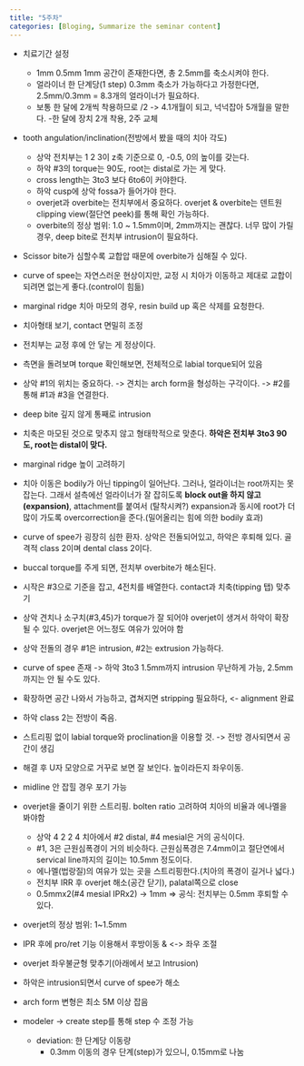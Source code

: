 ```yaml
---
title: "5주차"
categories: [Bloging, Summarize the seminar content]
---
```


- 치료기간 설정
  - 1mm 0.5mm 1mm 공간이 존재한다면, 총 2.5mm를 축소시켜야 한다.
  - 얼라이너 한 단계당(1 step) 0.3mm 축소가 가능하다고 가정한다면, 2.5mm/0.3mm = 8.3개의 얼라이너가 필요하다.
  - 보통 한 달에 2개씩 착용하므로 /2 -> 4.1개월이 되고, 넉넉잡아 5개월을 말한다.
    -한 달에 장치 2개 착용, 2주 교체 

- tooth angulation/inclination(전방에서 봤을 때의 치아 각도)
  - 상악 전치부는 1 2 3이 z축 기준으로 0, -0.5, 0의 높이를 갖는다.
  - 하악 #3의 torque는 90도, root는 distal로 가는 게 맞다.
  - cross length는 3to3 보다 6to6이 커야한다.
  - 하악 cusp에 상악 fossa가 들어가야 한다.
  - overjet과 overbite는 전치부에서 중요하다. overjet & overbite는 덴트원 clipping view(절단연 peek)를 통해 확인 가능하다.
  - overbite의 정상 범위: 1.0 ~ 1.5mm이며, 2mm까지는 괜찮다. 너무 많이 가릴 경우, deep bite로 전치부 intrusion이 필요하다.

- Scissor bite가 심할수록 교합압 때문에 overbite가 심해질 수 있다. 
- curve of spee는 자연스러운 현상이지만, 교정 시 치아가 이동하고 제대로 교합이 되려면 없는게 좋다.(control이 힘듦)
- marginal ridge 치아 마모의 경우, resin build up 혹은 삭제를 요청한다.
- 치아형태 보기, contact 면밀히 조정
- 전치부는 교정 후에 안 닿는 게 정상이다.
- 측면을 돌려보며 torque 확인해보면, 전체적으로 labial torque되어 있음
- 상악 #1의 위치는 중요하다. -> 견치는 arch form을 형성하는 구각이다. -> #2를 통해 #1과 #3을 연결한다.
- deep bite 깊지 않게 통째로 intrusion
- 치축은 마모된 것으로 맞추지 않고 형태학적으로 맞춘다. **하악은 전치부 3to3 90도, root는 distal이 맞다.**
- marginal ridge 높이 고려하기
- 치아 이동은 bodily가 아닌 tipping이 일어난다. 그러나, 얼라이너는 root까지는 못 잡는다. 그래서 설측에선 얼라이너가 잘 잡히도록 **block out을 하지 않고(expansion)**, attachment를 붙여서 (탈착시켜?) expansion과 동시에 root가 더 많이 가도록 overcorrection을 준다.(밀어올리는 힘에 의한 bodily 효과)
- curve of spee가 굉장히 심한 환자. 상악은 전돌되어있고, 하악은 후퇴해 있다. 골격적 class 2이며 dental class 2이다.

- buccal torque를 주게 되면, 전치부 overbite가 해소된다.
- 시작은 #3으로 기준을 잡고, 4전치를 배열한다. contact과 치축(tipping 탭) 맞추기
- 상악 견치나 소구치(#3,45)가 torque가 잘 되어야 overjet이 생겨서 하악이 확장될 수 있다. overjet은 어느정도 여유가 있어야 함

- 상악 전돌의 경우 #1은 intrusion, #2는 extrusion 가능하다.
- curve of spee 존재 -> 하악 3to3 1.5mm까지 intrusion 무난하게 가능, 2.5mm까지는 안 될 수도 있다.
- 확장하면 공간 나와서 가능하고, 겹쳐지면 stripping 필요하다,
<- alignment 완료

- 하악 class 2는 전방이 죽음. 
- 스트리핑 없이 labial torque와 proclination을 이용할 것. -> 전방 경사되면서 공간이 생김
- 해결 후 U자 모양으로 거꾸로 보면 잘 보인다. 높이라든지 좌우이동.
- midline 안 잡힐 경우 포기 가능
- overjet을 줄이기 위한 스트리핑. bolten ratio 고려하여 치아의 비율과 에나멜을 봐야함
  - 상악 4 2 2 4 치아에서 #2 distal, #4 mesial은 거의 공식이다.
  - #1, 3은 근원심폭경이 거의 비슷하다. 근원심폭경은 7.4mm이고 절단연에서 servical line까지의 길이는 10.5mm 정도이다.
  - 에나멜(법랑질)의 여유가 있는 곳을 스트리핑한다.(치아의 폭경이 길거나 넓다.)
  - 전치부 IRR 후 overjet 해소(공간 닫기), palatal쪽으로 close
  - 0.5mmx2(#4 mesial IPRx2) -> 1mm => 공식: 전치부는 0.5mm 후퇴할 수 있다. 

- overjet의 정상 범위: 1~1.5mm
- IPR 후에 pro/ret 기능 이용해서 후방이동 & <-> 좌우 조절
- overjet 좌우불균형 맞추기(아래에서 보고 Intrusion)
- 하악은 intrusion되면서 curve of spee가 해소
- arch form 변형은 최소 5M 이상 잡음

- modeler -> create step를 통해 step 수 조정 가능
  - deviation: 한 단계당 이동량
    - 0.3mm 이동의 경우 단계(step)가 있으니, 0.15mm로 나눔  
